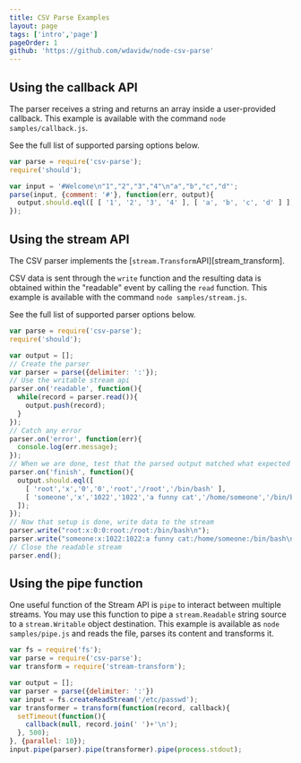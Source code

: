```yaml
---
title: CSV Parse Examples
layout: page
tags: ['intro','page']
pageOrder: 1
github: 'https://github.com/wdavidw/node-csv-parse'
---
```


## Using the callback API

The parser receives a string and returns an array inside a user-provided
callback. This example is available with the command `node samples/callback.js`.

See the full list of supported parsing options below.

```javascript
var parse = require('csv-parse');
require('should');

var input = '#Welcome\n"1","2","3","4"\n"a","b","c","d"';
parse(input, {comment: '#'}, function(err, output){
  output.should.eql([ [ '1', '2', '3', '4' ], [ 'a', 'b', 'c', 'd' ] ]);
});
```

## Using the stream API

The CSV parser implements the [`stream.Transform`API][stream_transform].

CSV data is sent through the `write` function and the resulting data is obtained
within the "readable" event by calling the `read` function. This example is
available with the command `node samples/stream.js`.

See the full list of supported parser options below.

```javascript
var parse = require('csv-parse');
require('should');

var output = [];
// Create the parser
var parser = parse({delimiter: ':'});
// Use the writable stream api
parser.on('readable', function(){
  while(record = parser.read()){
    output.push(record);
  }
});
// Catch any error
parser.on('error', function(err){
  console.log(err.message);
});
// When we are done, test that the parsed output matched what expected
parser.on('finish', function(){
  output.should.eql([
    [ 'root','x','0','0','root','/root','/bin/bash' ],
    [ 'someone','x','1022','1022','a funny cat','/home/someone','/bin/bash' ]
  ]);
});
// Now that setup is done, write data to the stream
parser.write("root:x:0:0:root:/root:/bin/bash\n");
parser.write("someone:x:1022:1022:a funny cat:/home/someone:/bin/bash\n");
// Close the readable stream
parser.end();
```

## Using the pipe function

One useful function of the Stream API is `pipe` to interact between
multiple streams. You may use this function to pipe a `stream.Readable` string
source to a `stream.Writable` object destination. This example is available as
`node samples/pipe.js` and reads the file, parses its content and transforms it.

```javascript
var fs = require('fs');
var parse = require('csv-parse');
var transform = require('stream-transform');

var output = [];
var parser = parse({delimiter: ':'})
var input = fs.createReadStream('/etc/passwd');
var transformer = transform(function(record, callback){
  setTimeout(function(){
    callback(null, record.join(' ')+'\n');
  }, 500);
}, {parallel: 10});
input.pipe(parser).pipe(transformer).pipe(process.stdout);
```
